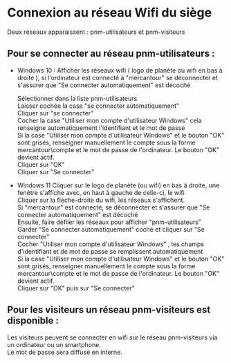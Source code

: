 # Connexion au réseau Wifi du siège

Deux réseaux apparaissent : pnm-utilisateurs et pnm-visiteurs

## Pour se connecter au réseau pnm-utilisateurs :  
- Windows 10 :
  Afficher les réseaux wifi ( logo de planète ou wifi en bas à droite ), si l'ordinateur est connecté à "mercantour" se déconnecter et s'assurer que "Se connecter automatiquement" est décoché
  
  Sélectionner dans la liste pnm-utilisateurs  
  Laisser cochée la case "se connecter automatiquement"  
  Cliquer sur "se connecter"  
  Cocher la case "Utiliser mon compte d'utilisateur Windows" cela renseigne automatiquement l'identifiant et le mot de passe  
  Si la case "Utiliser mon compte d'utilisateur Windows" et le bouton "OK" sont grisés, renseigner manuellement le compte sous la forme mercantour\compte et le mot de passe de l'ordinateur. Le bouton "OK" devient actif.  
  Cliquer sur "OK"  
  Cliquer sur "Se connecter"  
  
- Windows 11
  Cliquer sur le logo de planète (ou wifi) en bas à droite, une fenêtre s'affiche avec, en haut à gauche de celle-ci, le wifi  
  Cliquer sur la flèche-droite du wifi, les réseaux s'affichent.  
  Si "mercantour" est connecté, se déconnecter et s'assurer que "Se connecter automatiquement" est décoché  
  Ensuite, faire défiler les réseaux pour afficher "pnm-utilisateurs"  
  Garder "Se connecter automatiquement" coché et cliquer sur "Se connecter"  
  Cocher "Utiliser mon compte d'utilisateur Windows" , les champs d'identifiant et de mot de passe se remplissent automatiquement  
  Si la case "Utiliser mon compte d'utilisateur Windows" et le bouton "OK" sont grisés, renseigner manuellement le compte sous la forme mercantour\compte et le mot de passe de l'ordinateur. Le bouton "OK" devient actif.  
  Cliquer sur "OK" puis sur "Se connecter"  

##  Pour les visiteurs un réseau pnm-visiteurs est disponible :  
  Les visiteurs peuvent se connecter en wifi sur le réseau pnm-visiteurs via un ordinateur ou un smartphone.  
  Le mot de passe sera diffusé en interne.
  
